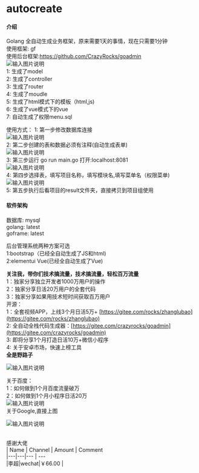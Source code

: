 # autocreate

#### 介绍
Golang 全自动生成业务框架，原来需要1天的事情，现在只需要1分钟<br/>
使用框架: gf<br/>
使用后台框架:https://github.com/CrazyRocks/goadmin<br/>
![输入图片说明](https://images.gitee.com/uploads/images/2019/1225/172404_d65f9acb_1927330.jpeg "5.jpg")<br/>
1: 生成了model<br/>
2: 生成了controller<br/>
3: 生成了router<br/>
4: 生成了moudle<br/>
5: 生成了html模式下的模板（html,js)<br/>
6: 生成了vue模式下的vue<br/>
7: 自动生成了权限menu.sql<br/>

使用方式：
1: 第一步修改数据库连接<br/>
![输入图片说明](https://images.gitee.com/uploads/images/2019/1225/172423_aaba0c76_1927330.jpeg "1.jpg")<br/>
2: 第二步创建的表和数据必须有注释(自动生成表单)<br/>
![输入图片说明](https://images.gitee.com/uploads/images/2019/1225/172435_f93a843d_1927330.jpeg "2.jpg")<br/>
3: 第三步运行 go run main.go 打开:localhost:8081<br/>
![输入图片说明](https://images.gitee.com/uploads/images/2019/1225/172449_82d6c961_1927330.jpeg "3.jpg")<br/>
4: 第四步选择表，填写项目名称，填写模块名,填写菜单名（权限菜单)<br/>
![输入图片说明](https://images.gitee.com/uploads/images/2019/1225/172458_e2a12dea_1927330.jpeg "4.jpg")<br/>
5: 第五步执行后看项目的result文件夹，直接拷贝到项目组使用<br/>

#### 软件架构
数据库: mysql<br/>
golang: latest<br/>
goframe: latest<br/>

后台管理系统两种方案可选<br/>
1:bootstrap（已经全自动生成了JS和html)<br/>
2:elementui Vue(已经全自动生成了Vue)<br/>

 **关注我，带你们技术搞流量，技术搞流量，轻松百万流量**<br/>
1：独家分享独立开发者1000万用户的操作<br/>
2：独家分享日活20万用户的全套代码<br/>
3：独家分享如果用技术短时间获取百万用户 <br/>
开源：<br/>
1：全套视频APP，上线3个月日活5万+ [https://gitee.com/rocks/zhanglubao](https://gitee.com/rocks/zhanglubao)<br/>
2: 全自动全栈代码生成器：[https://gitee.com/crazyrocks/goadmin](https://gitee.com/crazyrocks/goadmin)<br/>
3: 即将分享1个月打造日活10万+微信小程序<br/>
4: 关于安卓市场，快速上榜工具<br/>
 **全是野路子** <br/>

![输入图片说明](https://images.gitee.com/uploads/images/2020/0109/151918_f6733481_620187.jpeg "qrcode_for_gh_221095e67f12_1280.jpg")<br/>

关于百度：<br/>
1：如何做到1个月百度流量破万<br/>
2：如何做到1个月小程序日活20万<br/>
![输入图片说明](https://images.gitee.com/uploads/images/2020/0109/155739_ee8bdd72_1927330.png "1.png")<br/>
关于Google,直接上图<br/>

![输入图片说明](https://images.gitee.com/uploads/images/2020/0109/155759_10726b97_1927330.png "3.png")<br/>
<br/>


感谢大佬<br/>
| Name | Channel | Amount | Comment <br/>
|---|---|--- | ---<br/>
|李超|wechat|￥66.00 |<br/>
